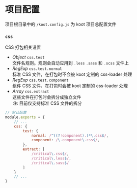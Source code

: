 # 项目配置

项目根目录中的 `/koot.config.js` 为 koot 项目总配置文件

### `css`

CSS 打包相关设置

- _Object_ `css.test`
<br>文件名规则。规则会自动应用到 `.less` `.sass` 和 `.scss` 文件上
- _RegExp_ `css.test.normal`
<br>标准 CSS 文件，在打包时不会被 koot 定制的 css-loader 处理
- _RegExp_ `css.test.component`
<br>组件 CSS 文件，在打包时会被 koot 定制的 css-loader 处理
- _Array_ `css.extract`
<br>这些文件在打包时会拆分成独立文件
<br>_注_: 目前仅支持标准 CSS 文件的拆分

```javascript
// 默认配置
module.exports = {
    // ...
    css: {
        test: {
            normal: /^((?!component).)*\.css$/,
            component: /\.component\.css$/,
        },
        extract: [
            /critical\.css$/,
            /critical\.less$/,
            /critical\.sass$/
        ]
    }
    // ...
}
```
